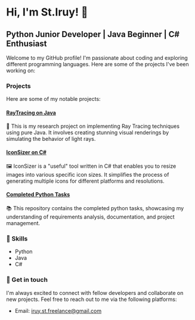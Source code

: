 # Hi, I'm St.Iruy! 👋
## Python Junior Developer | Java Beginner | C# Enthusiast

Welcome to my GitHub profile! I'm passionate about coding and exploring different programming languages. Here are some of the projects I've been working on:


### Projects

Here are some of my notable projects:

#### [RayTracing on Java](https://github.com/DopeySlime/RayTracing)
🌟 This is my research project on implementing Ray Tracing techniques using pure Java. It involves creating stunning visual renderings by simulating the behavior of light rays.

#### [IconSizer on C#](https://github.com/DopeySlime/IconSizer)
🖼️ IconSizer is a "useful" tool written in C# that enables you to resize images into various specific icon sizes. It simplifies the process of generating multiple icons for different platforms and resolutions.

#### [Completed Python Tasks](https://github.com/DopeySlime/AsyncHasherSRS)
📚 This repository contains the completed python tasks, showcasing my understanding of requirements analysis, documentation, and project management.

### 🌱 Skills

- Python
- Java
- C#

### 💬 Get in touch

I'm always excited to connect with fellow developers and collaborate on new projects. Feel free to reach out to me via the following platforms:

- Email: iruy.st.freelance@gmail.com
